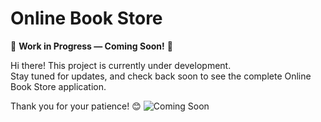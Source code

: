 # Online Book Store

🚧 **Work in Progress — Coming Soon!** 🚧

Hi there! This project is currently under development.  
Stay tuned for updates, and check back soon to see the complete Online Book Store application.

Thank you for your patience! 😊
![Coming Soon](https://media.giphy.com/media/3o7aD6pQJtaX5dKc1a/giphy.gif)
